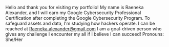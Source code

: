 Hello and thank you for visiting my portfolio!
My name is Raeneka Alexander, and I will earn my Google Cybersecurity Professional Certification after completing the Google Cybersecurity Program.
To safeguard assets and data, I'm studying how hackers operate.
I can be reached at Raeneka.alexander@gmail.com
I am a goal-driven person who gives any challenge I encounter my all if I believe I can succeed!
Pronouns: She/Her

